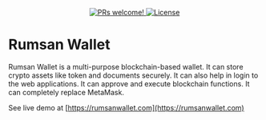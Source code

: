 <p align="center">
  <a href="https://github.com/esatya/wallet/blob/stage/CONTRIBUTING.md">
    <img src="https://img.shields.io/badge/PRs-welcome-brightgreen.svg" alt="PRs welcome!" />
  </a>
  <a href="https://github.com/esatya/wallet/blob/main/LICENSE">
    <img src="https://img.shields.io/badge/License-AGPL_v3-blue.svg" alt="License" />
  </a>
</p>


# Rumsan Wallet

Rumsan Wallet is a multi-purpose blockchain-based wallet. It can store crypto assets like token and documents securely. It can also help in login to the web applications. It can approve and execute blockchain functions. It can completely replace MetaMask.

See live demo at [https://rumsanwallet.com](https://rumsanwallet.com)

